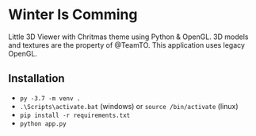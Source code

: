 Winter Is Comming
=================

Little 3D Viewer with Chritmas theme using Python & OpenGL.
3D models and textures are the property of @TeamTO.
This application uses legacy OpenGL.

## Installation

* `py -3.7 -m venv .`
* `.\Scripts\activate.bat` (windows) or `source /bin/activate` (linux)
* `pip install -r requirements.txt`
* `python app.py`
